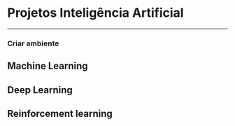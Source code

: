 # Projetos Inteligência Artificial
---
### Criar ambiente



## Machine Learning


## Deep Learning

## Reinforcement learning
